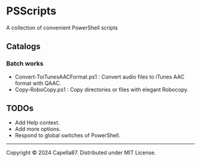 # PSScripts

A collection of convenient PowerShell scripts

## Catalogs

### Batch works

* Convert-ToiTunesAACFormat.ps1 : Convert audio files to iTunes AAC format with QAAC.
* Copy-RoboCopy.ps1 : Copy directories or files with elegant Robocopy.

## TODOs

* Add Help context.
* Add more options.
* Respond to global switches of PowerShell.

---
Copyright © 2024 Capella87. Distributed under MIT License.
